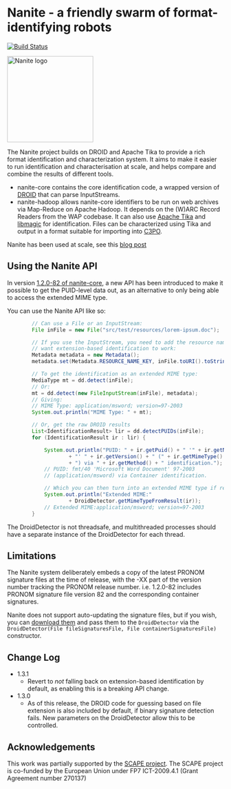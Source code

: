 Nanite - a friendly swarm of format-identifying robots
======================================================

[![Build Status](https://travis-ci.org/openpreserve/nanite.png?branch=master)](https://travis-ci.org/openpreserve/nanite)

<img src="https://github.com/openplanets/nanite/raw/master/docs/nanite_logo.png" alt="Nanite logo" width="200px" />

The Nanite project builds on DROID and Apache Tika to provide a rich format identification and characterization system. It aims to make it easier to run identification and characterisation at scale, and helps compare and combine the results of different tools.

* nanite-core contains the core identification code, a wrapped version of [DROID](https://github.com/digital-preservation/droid) that can parse InputStreams.
* nanite-hadoop allows nanite-core identifiers to be run on web archives via Map-Reduce on Apache Hadoop. It depends on the (W)ARC Record Readers from the WAP codebase. It can also use [Apache Tika](http://tika.apache.org/) and [libmagic](https://github.com/openpreserve/libmagic-jna-wrapper) for identification.  Files can be characterized using Tika and output in a format suitable for importing into [C3PO](https://github.com/openpreserve/c3po).

Nanite has been used at scale, see this [blog post](http://www.openplanetsfoundation.org/blogs/2014-05-28-weekend-nanite)

Using the Nanite API
--------------------

In version [1.2.0-82 of nanite-core](http://search.maven.org/#artifactdetails|eu.scape-project.nanite|nanite-core|1.2.0-82|jar), a new API has been introduced to make it possible to get the PUID-level data out, as an alternative to only being able to access the extended MIME type.

You can use the Nanite API like so:

```java
		// Can use a File or an InputStream:
		File inFile = new File("src/test/resources/lorem-ipsum.doc");

		// If you use the InputStream, you need to add the resource name if you
		// want extension-based identification to work:
		Metadata metadata = new Metadata();
		metadata.set(Metadata.RESOURCE_NAME_KEY, inFile.toURI().toString());

		// To get the identification as an extended MIME type:
		MediaType mt = dd.detect(inFile);
		// Or:
		mt = dd.detect(new FileInputStream(inFile), metadata);
		// Giving:
		// MIME Type: application/msword; version=97-2003
		System.out.println("MIME Type: " + mt);

		// Or, get the raw DROID results
		List<IdentificationResult> lir = dd.detectPUIDs(inFile);
		for (IdentificationResult ir : lir) {

			System.out.println("PUID: " + ir.getPuid() + " '" + ir.getName()
					+ "' " + ir.getVersion() + " (" + ir.getMimeType()
					+ ") via " + ir.getMethod() + " identification.");
			// PUID: fmt/40 'Microsoft Word Document' 97-2003
			// (application/msword) via Container identification.

			// Which you can then turn into an extended MIME type if required:
			System.out.println("Extended MIME:"
					+ DroidDetector.getMimeTypeFromResult(ir));
			// Extended MIME:application/msword; version=97-2003
		}
```

The DroidDetector is not threadsafe, and multithreaded processes should have a separate instance of the DroidDetector for each thread.

Limitations
-----------

The Nanite system deliberately embeds a copy of the latest PRONOM signature files at the time of release, with the -XX part of the version number tracking the PRONOM release number. i.e. 1.2.0-82 includes PRONOM signature file version 82 and the corresponding container signatures.

Nanite does not support auto-updating the signature files, but if you wish, you can [download them](https://www.nationalarchives.gov.uk/aboutapps/pronom/droid-signature-files.htm) and pass them to the ```DroidDetector``` via the ```DroidDetector(File fileSignaturesFile, File containerSignaturesFile)``` constructor.

Change Log
----------

* 1.3.1
    - Revert to *not* falling back on extension-based identification by default, as enabling this is a breaking API change.
* 1.3.0
    - As of this release, the DROID code for guessing based on file extension is also included by default, if binary signature detection fails. New parameters on the DroidDetector allow this to be controlled.

Acknowledgements
----------------

This work was partially supported by the [SCAPE project](http://scape-project.eu/). The SCAPE project is co-funded by the European Union under FP7 ICT-2009.4.1 (Grant Agreement number 270137)
